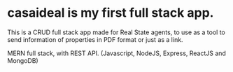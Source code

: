 # casaideal is my first full stack app.

This is a CRUD full stack app made for Real State agents, to use as a tool to send information of properties in PDF format or just as a link.

MERN full stack, with REST API. (Javascript, NodeJS, Express, ReactJS and MongoDB)

